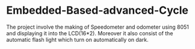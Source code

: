 # Embedded-Based-advanced-Cycle
The project involve the making of Speedometer and odometer using 8051 and displaying it into the LCD(16*2).
Moreover it also consist of the automatic flash light which turn on automatically on dark.
